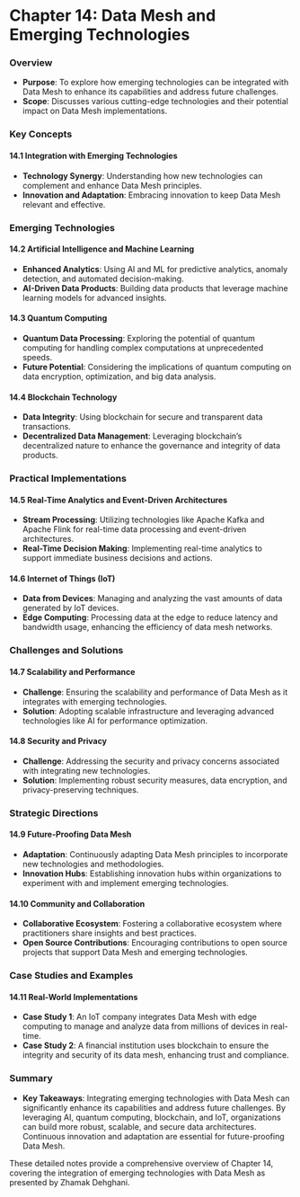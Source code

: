 # Chapter 14: Data Mesh and Emerging Technologies

### Overview
- **Purpose**: To explore how emerging technologies can be integrated with Data Mesh to enhance its capabilities and address future challenges.
- **Scope**: Discusses various cutting-edge technologies and their potential impact on Data Mesh implementations.

### Key Concepts

#### 14.1 Integration with Emerging Technologies
- **Technology Synergy**: Understanding how new technologies can complement and enhance Data Mesh principles.
- **Innovation and Adaptation**: Embracing innovation to keep Data Mesh relevant and effective.

### Emerging Technologies

#### 14.2 Artificial Intelligence and Machine Learning
- **Enhanced Analytics**: Using AI and ML for predictive analytics, anomaly detection, and automated decision-making.
- **AI-Driven Data Products**: Building data products that leverage machine learning models for advanced insights.

#### 14.3 Quantum Computing
- **Quantum Data Processing**: Exploring the potential of quantum computing for handling complex computations at unprecedented speeds.
- **Future Potential**: Considering the implications of quantum computing on data encryption, optimization, and big data analysis.

#### 14.4 Blockchain Technology
- **Data Integrity**: Using blockchain for secure and transparent data transactions.
- **Decentralized Data Management**: Leveraging blockchain’s decentralized nature to enhance the governance and integrity of data products.

### Practical Implementations

#### 14.5 Real-Time Analytics and Event-Driven Architectures
- **Stream Processing**: Utilizing technologies like Apache Kafka and Apache Flink for real-time data processing and event-driven architectures.
- **Real-Time Decision Making**: Implementing real-time analytics to support immediate business decisions and actions.

#### 14.6 Internet of Things (IoT)
- **Data from Devices**: Managing and analyzing the vast amounts of data generated by IoT devices.
- **Edge Computing**: Processing data at the edge to reduce latency and bandwidth usage, enhancing the efficiency of data mesh networks.

### Challenges and Solutions

#### 14.7 Scalability and Performance
- **Challenge**: Ensuring the scalability and performance of Data Mesh as it integrates with emerging technologies.
- **Solution**: Adopting scalable infrastructure and leveraging advanced technologies like AI for performance optimization.

#### 14.8 Security and Privacy
- **Challenge**: Addressing the security and privacy concerns associated with integrating new technologies.
- **Solution**: Implementing robust security measures, data encryption, and privacy-preserving techniques.

### Strategic Directions

#### 14.9 Future-Proofing Data Mesh
- **Adaptation**: Continuously adapting Data Mesh principles to incorporate new technologies and methodologies.
- **Innovation Hubs**: Establishing innovation hubs within organizations to experiment with and implement emerging technologies.

#### 14.10 Community and Collaboration
- **Collaborative Ecosystem**: Fostering a collaborative ecosystem where practitioners share insights and best practices.
- **Open Source Contributions**: Encouraging contributions to open source projects that support Data Mesh and emerging technologies.

### Case Studies and Examples

#### 14.11 Real-World Implementations
- **Case Study 1**: An IoT company integrates Data Mesh with edge computing to manage and analyze data from millions of devices in real-time.
- **Case Study 2**: A financial institution uses blockchain to ensure the integrity and security of its data mesh, enhancing trust and compliance.

### Summary
- **Key Takeaways**: Integrating emerging technologies with Data Mesh can significantly enhance its capabilities and address future challenges. By leveraging AI, quantum computing, blockchain, and IoT, organizations can build more robust, scalable, and secure data architectures. Continuous innovation and adaptation are essential for future-proofing Data Mesh.

These detailed notes provide a comprehensive overview of Chapter 14, covering the integration of emerging technologies with Data Mesh as presented by Zhamak Dehghani.